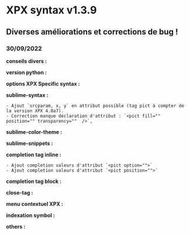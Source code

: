 # XPX syntax v1.3.9

## Diverses améliorations et corrections de bug !

### 30/09/2022

**conseils divers :**

**version python :**

**options XPX Specific syntax :**

**sublime-syntax :**

	- Ajout `srcparam, x, y` en attribut possible (tag pict à compter de la version XPX 4.0a7).
	- Correction manque déclaration d'attribut : `<pict fill="" position="" transparency=""  />`, 

**sublime-color-theme :**

**sublime-snippets :**

**completion tag inline :**

	- Ajout completion valeurs d'attribut `<pict option="">`
	- Ajout completion valeurs d'attribut `<pict position="">`

**completion tag block :**

**close-tag :**

**menu contextuel XPX :**

**indexation symbol :**

**others :**
